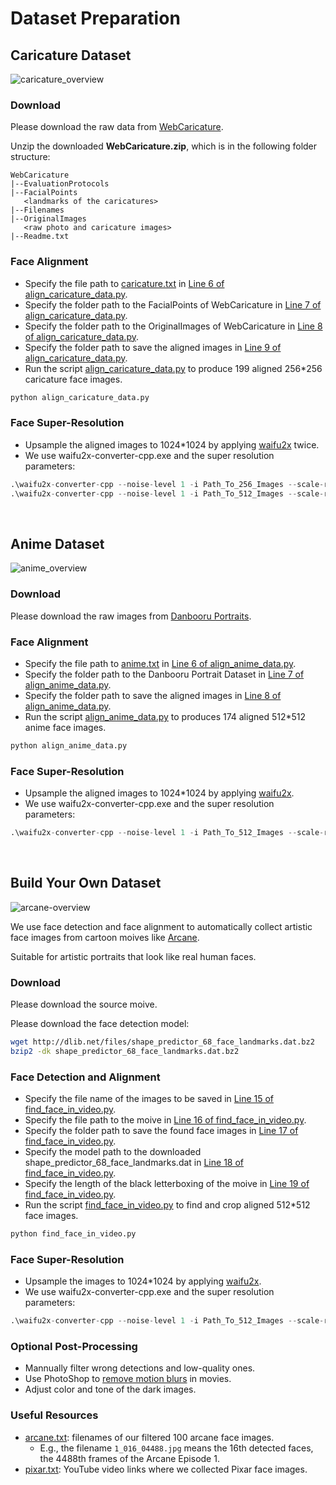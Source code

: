 # Dataset Preparation

## Caricature Dataset

![caricature_overview](https://user-images.githubusercontent.com/18130694/158067472-812df136-a4d2-485b-985c-09be27608fe3.jpg)

### Download
 
Please download the raw data from [WebCaricature](https://cs.nju.edu.cn/rl/WebCaricature.htm).

Unzip the downloaded **WebCaricature.zip**, which is in the following folder structure:
```
WebCaricature
|--EvaluationProtocols
|--FacialPoints
   <landmarks of the caricatures>
|--Filenames
|--OriginalImages
   <raw photo and caricature images>
|--Readme.txt
```

### Face Alignment

* Specify the file path to [caricature.txt](./caricature.txt) in [Line 6 of align_caricature_data.py](./align_caricature_data.py#L6).
* Specify the folder path to the FacialPoints of WebCaricature in [Line 7 of align_caricature_data.py](./align_caricature_data.py#L7).
* Specify the folder path to the OriginalImages of WebCaricature in [Line 8 of align_caricature_data.py](./align_caricature_data.py#L8).
* Specify the folder path to save the aligned images in [Line 9 of align_caricature_data.py](./align_caricature_data.py#L9).
* Run the script [align_caricature_data.py](./align_caricature_data.py) to produce 199 aligned 256\*256 caricature face images. 
```python
python align_caricature_data.py
```

### Face Super-Resolution

* Upsample the aligned images to 1024\*1024 by applying [waifu2x](https://github.com/YukihoAA/waifu2x_snowshell/releases) twice.
* We use waifu2x-converter-cpp.exe and the super resolution parameters:
```python
.\waifu2x-converter-cpp --noise-level 1 -i Path_To_256_Images --scale-ratio 2 -r 1 -o Path_To_512_Images -g 1 -a 0
.\waifu2x-converter-cpp --noise-level 1 -i Path_To_512_Images --scale-ratio 2 -r 1 -o Path_To_1024_Images -g 1 -a 0
```

<br/>

## Anime Dataset

![anime_overview](https://user-images.githubusercontent.com/18130694/158095492-e5533fe2-586a-419b-a03d-bee6970a243f.jpg)

### Download
 
Please download the raw images from [Danbooru Portraits](https://www.gwern.net/Crops#danbooru2019-portraits).

### Face Alignment

* Specify the file path to [anime.txt](./anime.txt) in [Line 6 of align_anime_data.py](./align_anime_data.py#L6).
* Specify the folder path to the Danbooru Portrait Dataset in [Line 7 of align_anime_data.py](./align_anime_data.py#L7).
* Specify the folder path to save the aligned images in [Line 8 of align_anime_data.py](./align_anime_data.py#L8).
* Run the script [align_anime_data.py](./align_anime_data.py) to produces 174 aligned 512\*512 anime face images. 
```python
python align_anime_data.py
```

### Face Super-Resolution

* Upsample the aligned images to 1024\*1024 by applying [waifu2x](https://github.com/YukihoAA/waifu2x_snowshell/releases).
* We use waifu2x-converter-cpp.exe and the super resolution parameters:
```python
.\waifu2x-converter-cpp --noise-level 1 -i Path_To_512_Images --scale-ratio 2 -r 1 -o Path_To_1024_Images -g 1 -a 0
```

<br/>

## Build Your Own Dataset

![arcane-overview](https://user-images.githubusercontent.com/18130694/158124926-2e53861d-3814-485d-ad9f-d45a339dd7fe.jpg)


We use face detection and face alignment to automatically collect artistic face images from cartoon moives like [Arcane](https://www.netflix.com/sg/title/81435684?source=35).

Suitable for artistic portraits that look like real human faces.

### Download
 
Please download the source moive.

Please download the face detection model:
```bash
wget http://dlib.net/files/shape_predictor_68_face_landmarks.dat.bz2
bzip2 -dk shape_predictor_68_face_landmarks.dat.bz2
```
### Face Detection and Alignment

* Specify the file name of the images to be saved in [Line 15 of find_face_in_video.py](./find_face_in_video.py#L15).
* Specify the file path to the moive in [Line 16 of find_face_in_video.py](./find_face_in_video.py#L16).
* Specify the folder path to save the found face images in [Line 17 of find_face_in_video.py](./find_face_in_video.py#L17).
* Specify the model path to the downloaded shape_predictor_68_face_landmarks.dat in [Line 18 of find_face_in_video.py](./find_face_in_video.py#L18).
* Specify the length of the black letterboxing of the moive in [Line 19 of find_face_in_video.py](./find_face_in_video.py#L19).
* Run the script [find_face_in_video.py](./find_face_in_video.py) to find and crop aligned 512\*512 face images. 
```python
python find_face_in_video.py
```

### Face Super-Resolution

* Upsample the images to 1024\*1024 by applying [waifu2x](https://github.com/YukihoAA/waifu2x_snowshell/releases).
* We use waifu2x-converter-cpp.exe and the super resolution parameters:
```python
.\waifu2x-converter-cpp --noise-level 1 -i Path_To_512_Images --scale-ratio 2 -r 1 -o Path_To_1024_Images -g 1 -a 0
```

### Optional Post-Processing

* Mannually filter wrong detections and low-quality ones.
* Use PhotoShop to [remove motion blurs](https://helpx.adobe.com/sg/photoshop/using/reduce-camera-shake-induced-blurring.html) in movies.
* Adjust color and tone of the dark images.

### Useful Resources

* [arcane.txt](./arcane.txt): filenames of our filtered 100 arcane face images.
  - E.g., the filename `1_016_04488.jpg` means the 16th detected faces, the 4488th frames of the Arcane Episode 1.
* [pixar.txt](./pixar.txt): YouTube video links where we collected Pixar face images.
